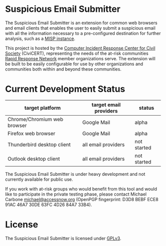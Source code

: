 # Suspicious Email Submitter

The Suspicious Email Submitter is an extension for common web browsers and email clients that enables the user to easily submit a suspicious email with all the information necessary to a pre-configured destination for further analysis, such as a [MISP instance](https://misp-project.org).

This project is hosted by the [Computer Incident Response Center for Civil Society](https://civicert.org) (CiviCERT), representing the needs of the at-risk communities [Rapid Response Network](https://rarenet.org) member organizations serve. The extension will be built to be easily configurable for use by other organizations and communities both within and beyond these communities.

# Current Development Status

target platform  | target email providers | status
--------- | ----- | -------
Chrome/Chromium web browser | Google Mail | alpha 
Firefox web browser | Google Mail | alpha 
Thunderbird desktop client | all email providers | not started 
Outlook desktop client | all email providers | not started 

The Suspicious Email Submitter is under heavy development and not currently available for public use. 

If you work with at-risk groups who would benefit from this tool and would like to participate in the private testing phase, please contact Michael Carbone <michael@accessnow.org> (OpenPGP fingerprint: D3D8 BEBF ECE8 91AC 46A7 30DE 63FC 4D26 84A7 33B4). 

# License

The Suspicious Email Submitter is licensed under [GPLv3](/LICENSE).
